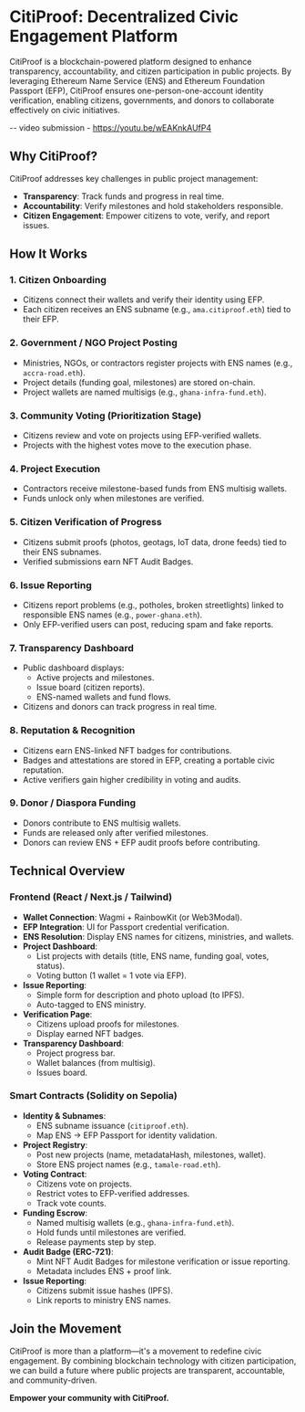# CitiProof: Decentralized Civic Engagement Platform  

CitiProof is a blockchain-powered platform designed to enhance transparency, accountability, and citizen participation in public projects. By leveraging Ethereum Name Service (ENS) and Ethereum Foundation Passport (EFP), CitiProof ensures one-person-one-account identity verification, enabling citizens, governments, and donors to collaborate effectively on civic initiatives.  

-- video submission - https://youtu.be/wEAKnkAUfP4

## Why CitiProof?  
CitiProof addresses key challenges in public project management:  
- **Transparency**: Track funds and progress in real time.  
- **Accountability**: Verify milestones and hold stakeholders responsible.  
- **Citizen Engagement**: Empower citizens to vote, verify, and report issues.  

## How It Works  

### 1. Citizen Onboarding  
- Citizens connect their wallets and verify their identity using EFP.  
- Each citizen receives an ENS subname (e.g., `ama.citiproof.eth`) tied to their EFP.  

### 2. Government / NGO Project Posting  
- Ministries, NGOs, or contractors register projects with ENS names (e.g., `accra-road.eth`).  
- Project details (funding goal, milestones) are stored on-chain.  
- Project wallets are named multisigs (e.g., `ghana-infra-fund.eth`).  

### 3. Community Voting (Prioritization Stage)  
- Citizens review and vote on projects using EFP-verified wallets.  
- Projects with the highest votes move to the execution phase.  

### 4. Project Execution  
- Contractors receive milestone-based funds from ENS multisig wallets.  
- Funds unlock only when milestones are verified.  

### 5. Citizen Verification of Progress  
- Citizens submit proofs (photos, geotags, IoT data, drone feeds) tied to their ENS subnames.  
- Verified submissions earn NFT Audit Badges.  

### 6. Issue Reporting  
- Citizens report problems (e.g., potholes, broken streetlights) linked to responsible ENS names (e.g., `power-ghana.eth`).  
- Only EFP-verified users can post, reducing spam and fake reports.  

### 7. Transparency Dashboard  
- Public dashboard displays:  
  - Active projects and milestones.  
  - Issue board (citizen reports).  
  - ENS-named wallets and fund flows.  
- Citizens and donors can track progress in real time.  

### 8. Reputation & Recognition  
- Citizens earn ENS-linked NFT badges for contributions.  
- Badges and attestations are stored in EFP, creating a portable civic reputation.  
- Active verifiers gain higher credibility in voting and audits.  

### 9. Donor / Diaspora Funding  
- Donors contribute to ENS multisig wallets.  
- Funds are released only after verified milestones.  
- Donors can review ENS + EFP audit proofs before contributing.  

## Technical Overview  

### Frontend (React / Next.js / Tailwind)  
- **Wallet Connection**: Wagmi + RainbowKit (or Web3Modal).  
- **EFP Integration**: UI for Passport credential verification.  
- **ENS Resolution**: Display ENS names for citizens, ministries, and wallets.  
- **Project Dashboard**:  
  - List projects with details (title, ENS name, funding goal, votes, status).  
  - Voting button (1 wallet = 1 vote via EFP).  
- **Issue Reporting**:  
  - Simple form for description and photo upload (to IPFS).  
  - Auto-tagged to ENS ministry.  
- **Verification Page**:  
  - Citizens upload proofs for milestones.  
  - Display earned NFT badges.  
- **Transparency Dashboard**:  
  - Project progress bar.  
  - Wallet balances (from multisig).  
  - Issues board.  

### Smart Contracts (Solidity on Sepolia)  
- **Identity & Subnames**:  
  - ENS subname issuance (`citiproof.eth`).  
  - Map ENS → EFP Passport for identity validation.  
- **Project Registry**:  
  - Post new projects (name, metadataHash, milestones, wallet).  
  - Store ENS project names (e.g., `tamale-road.eth`).  
- **Voting Contract**:  
  - Citizens vote on projects.  
  - Restrict votes to EFP-verified addresses.  
  - Track vote counts.  
- **Funding Escrow**:  
  - Named multisig wallets (e.g., `ghana-infra-fund.eth`).  
  - Hold funds until milestones are verified.  
  - Release payments step by step.  
- **Audit Badge (ERC-721)**:  
  - Mint NFT Audit Badges for milestone verification or issue reporting.  
  - Metadata includes ENS + proof link.  
- **Issue Reporting**:  
  - Citizens submit issue hashes (IPFS).  
  - Link reports to ministry ENS names.  

## Join the Movement  
CitiProof is more than a platform—it's a movement to redefine civic engagement. By combining blockchain technology with citizen participation, we can build a future where public projects are transparent, accountable, and community-driven.  

**Empower your community with CitiProof.**  
